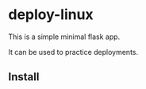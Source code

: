 # deploy-linux

This is a simple minimal flask app.

It can be used to practice deployments.

## Install
